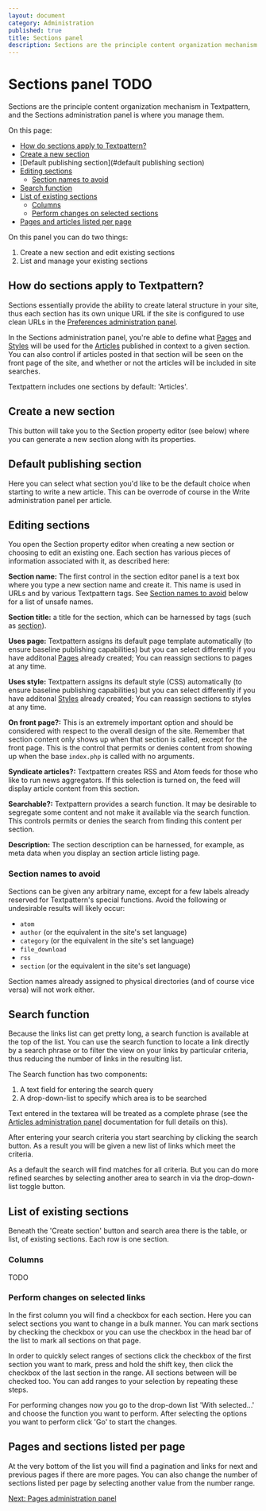 ```yaml
---
layout: document
category: Administration
published: true
title: Sections panel
description: Sections are the principle content organization mechanism in Textpattern, and the Sections panel is where you manage them.
---
```


# Sections panel TODO

Sections are the principle content organization mechanism in Textpattern, and the Sections administration panel is where you manage them.

On this page:

* [How do sections apply to Textpattern?](#how-do-sections-apply-to-textpattern)
* [Create a new section](#create-a-new-section)
* [Default publishing section](#default publishing section)
* [Editing sections](#editing-sections)
  * [Section names to avoid](#section-names-to-avoid)
* [Search function](#search-function)
* [List of existing sections](#list-of-existing-sections)
  * [Columns](#columns)
  * [Perform changes on selected sections](#perform-changes-on-selected-sections)
* [Pages and articles listed per page](#pages-and-articles-listed-per-page)

On this panel you can do two things:

1. Create a new section and edit existing sections
3. List and manage your existing sections

## How do sections apply to Textpattern?

Sections essentially provide the ability to create lateral structure in your site, thus each section has its own unique URL if the site is configured to use clean URLs in the [Preferences administration panel](http://docs.textpattern.io/administration/preferences-panel#article-url-pattern).

In the Sections administration panel, you're able to define what [Pages](http://docs.textpattern.io/administration/pages-panel) and [Styles](http://docs.textpattern.io/administration/styles-panel) will be used for the [Articles](http://docs.textpattern.io/administration/articles-panel) published in context to a given section. You can also control if articles posted in that section will be seen on the front page of the site, and whether or not the articles will be included in site searches.

Textpattern includes one sections by default: 'Articles'.

## Create a new section

This button will take you to the Section property editor (see below) where you can generate a new section along with its properties.

## Default publishing section

Here you can select what section you'd like to be the default choice when starting to write a new article. This can be overrode of course in the Write administration panel per article.

## Editing sections

You open the Section property editor when creating a new section or choosing to edit an existing one. Each section has various pieces of information associated with it, as described here:

**Section name:** The first control in the section editor panel is a text box where you type a new section name and create it. This name is used in URLs and by various Textpattern tags. See [Section names to avoid](#section-names-to-avoid) below for a list of unsafe names.

**Section title:** a title for the section, which can be harnessed by tags (such as [section](http://docs.textpattern.io/tags/section)).

**Uses page:** Textpattern assigns its default page template automatically (to ensure baseline publishing capabilities) but you can select differently if you have additonal [Pages](http://docs.textpattern.io/administration/pages-panel) already created; You can reassign sections to pages at any time.

**Uses style:** Textpattern assigns its default style (CSS) automatically (to ensure baseline publishing capabilities) but you can select differently if you have additonal [Styles](http://docs.textpattern.io/administration/styles-panel) already created; You can reassign sections to styles at any time.

**On front page?:** This is an extremely important option and should be considered with respect to the overall design of the site. Remember that section content only shows up when that section is called, except for the front page. This is the control that permits or denies content from showing up when the base `index.php` is called with no arguments.

**Syndicate articles?:** Textpattern creates RSS and Atom feeds for those who like to run news aggregators. If this selection is turned on, the feed will display article content from this section.

**Searchable?:** Textpattern provides a search function. It may be desirable to segregate some content and not make it available via the search function. This controls permits or denies the search from finding this content per section.

**Description:** The section description can be harnessed, for example, as meta data when you display an section article listing page.

### Section names to avoid

Sections can be given any arbitrary name, except for a few labels already reserved for Textpattern's special functions. Avoid the following or undesirable results will likely occur:

* `atom`
* `author` (or the equivalent in the site's set language)
* `category` (or the equivalent in the site's set language)
* `file_download`
* `rss`
* `section` (or the equivalent in the site's set language)

Section names already assigned to physical directories (and of course vice versa) will not work either.

## Search function

Because the links list can get pretty long, a search function is available at the top of the list. You can use the search function to locate a link directly by a search phrase or to filter the view on your links by particular criteria, thus reducing the number of links in the resulting list.

The Search function has two components:

1. A text field for entering the search query
2. A drop-down-list to specify which area is to be searched

Text entered in the textarea will be treated as a complete phrase (see the [Articles administration panel](http://docs.textpattern.io/administration/articles-panel) documentation for full details on this).

After entering your search criteria you start searching by clicking the search button. As a result you will be given a new list of links which meet the criteria.

As a default the search will find matches for all criteria. But you can do more refined searches by selecting another area to search in via the drop-down-list toggle button.

## List of existing sections

Beneath the 'Create section' button and search area there is the table, or list, of existing sections. Each row is one section.

### Columns

TODO

### Perform changes on selected links

In the first column you will find a checkbox for each section. Here you can select sections you want to change in a bulk manner. You can mark sections by checking the checkbox or you can use the checkbox in the head bar of the list to mark all sections on that page.

In order to quickly select ranges of sections click the checkbox of the first section you want to mark, press and hold the shift key, then click the checkbox of the last section in the range. All sections between will be checked too. You can add ranges to your selection by repeating these steps.

For performing changes now you go to the drop-down list 'With selected...' and choose the function you want to perform. After selecting the options you want to perform click 'Go' to start the changes.

## Pages and sections listed per page

At the very bottom of the list you will find a pagination and links for next and previous pages if there are more pages. You can also change the number of sections listed per page by selecting another value from the number range.

[Next: Pages administration panel](http://docs.textpattern.io/administration/pages-panel)
